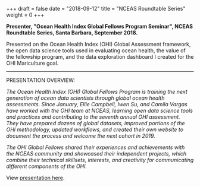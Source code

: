 +++
draft = false
date = "2018-09-12"
title = "NCEAS Roundtable Series"
weight = 0
+++


**Presenter, "Ocean Health Index Global Fellows Program Seminar", NCEAS Roundtable Series, Santa Barbara, September 2018.**

<!--more-->

Presented on the Ocean Health Index (OHI) Global Assessment framework, the open data science tools used in evaluating ocean health, the value of the fellowship program, and the data exploration dashboard I created for the OHI Mariculture goal.


*** 

PRESENTATION OVERVIEW:

_The Ocean Health Index (OHI) Global Fellows Program is training the next generation of ocean data scientists through global ocean health assessments. Since January, Ellie Campbell, Iwen Su, and Camila Vargas have worked with the OHI team at NCEAS, learning open data science tools and practices and contributing to the seventh annual OHI assessment. They have prepared dozens of global datasets, improved portions of the OHI methodology, updated workflows, and created their own website to document the process and welcome the next cohort in 2019._ 

_The OHI Global Fellows shared their experiences and achievements with the NCEAS community and showcased their independent projects, which combine their technical skillsets, interests, and creativity for communicating different components of the OHI._

View [presentation here](https://docs.google.com/presentation/d/e/2PACX-1vR_lxY3dgc18o2TQ934JFF3c04MsWsDNliLX_orXj9wckOMnGl4AqnhM3UMxzWEJ9FCl4bjC5c1e_Qh/pub?start=false&loop=false&delayms=5000&slide=id.g40ffd60729_1_132).